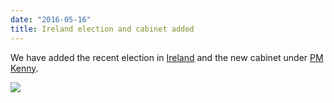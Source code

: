 ```yaml
---
date: "2016-05-16"
title: Ireland election and cabinet added
---
```


We have added the recent election in [Ireland](/explore/IRL/election/2016-02-26) and the new cabinet under [PM Kenny](/explore/IRL/cabinet/2016-05-06).

![](/images/parliament-netherlands.jpg)
